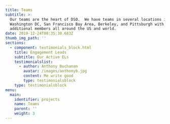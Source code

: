 ```yaml
---
title: Teams
subtitle: >-
  Our teams are the heart of DSO.  We have teams in several locations including
  Washington DC, San Francisco Bay Area, Berkeley, and Pittsburgh with
  additional members all around the US and world. 
date: 2019-12-24T08:35:30.683Z
thumb_img_path: ''
sections:
  - component: testimonials_block.html
    title: Engagement Leads
    subtitle: Our Active ELs
    testimonialslist:
      - author: Anthony Buchanan
        avatar: /images/anthonyb.jpg
        content: Me write good
        type: testimonialsblock
    type: testimonialsblock
menu:
  main:
    identifier: projects
    name: Teams
    parent: ''
    weight: 3
---
```


